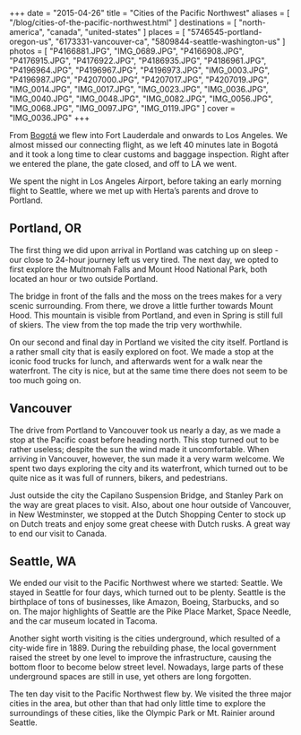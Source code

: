 +++
date    = "2015-04-26"
title   = "Cities of the Pacific Northwest"
aliases = [ "/blog/cities-of-the-pacific-northwest.html" ]
destinations = [ "north-america", "canada", "united-states" ]
places  = [
  "5746545-portland-oregon-us", "6173331-vancouver-ca", "5809844-seattle-washington-us"
]
photos = [
  "P4166881.JPG", "IMG_0689.JPG", "P4166908.JPG", "P4176915.JPG", "P4176922.JPG",
  "P4186935.JPG", "P4186961.JPG", "P4196964.JPG", "P4196967.JPG", "P4196973.JPG",
  "IMG_0003.JPG", "P4196987.JPG", "P4207000.JPG", "P4207017.JPG", "P4207019.JPG",
  "IMG_0014.JPG", "IMG_0017.JPG", "IMG_0023.JPG", "IMG_0036.JPG", "IMG_0040.JPG",
  "IMG_0048.JPG", "IMG_0082.JPG", "IMG_0056.JPG", "IMG_0068.JPG", "IMG_0097.JPG",
  "IMG_0119.JPG"
]
cover = "IMG_0036.JPG"
+++

From [Bogotá](/the-next-chapter) we flew into Fort Lauderdale and onwards to Los Angeles. We almost missed our connecting flight, as we left 40 minutes late in Bogotá and it took a long time to clear customs and baggage inspection. Right after we entered the plane, the gate closed, and off to LA we went.
<!--more-->
We spent the night in Los Angeles Airport, before taking an early morning flight to Seattle, where we met up with Herta’s parents and drove to Portland.

## Portland, OR
The first thing we did upon arrival in Portland was catching up on sleep - our close to 24-hour journey left us very tired. The next day, we opted to first explore the Multnomah Falls and Mount Hood National Park, both located an hour or two outside Portland.

The bridge in front of the falls and the moss on the trees makes for a very scenic surrounding. From there, we drove a little further towards Mount Hood. This mountain is visible from Portland, and even in Spring is still full of skiers. The view from the top made the trip very worthwhile.

On our second and final day in Portland we visited the city itself. Portland is a rather small city that is easily explored on foot. We made a stop at the iconic food trucks for lunch, and afterwards went for a walk near the waterfront. The city is nice, but at the same time there does not seem to be too much going on.

## Vancouver
The drive from Portland to Vancouver took us nearly a day, as we made a stop at the Pacific coast before heading north. This stop turned out to be rather useless; despite the sun the wind made it uncomfortable. When arriving in Vancouver, however, the sun made it a very warm welcome. We spent two days exploring the city and its waterfront, which turned out to be quite nice as it was full of runners, bikers, and pedestrians.

Just outside the city the Capilano Suspension Bridge, and Stanley Park on the way are great places to visit. Also, about one hour outside of Vancouver, in New Westminster, we stopped at the Dutch Shopping Center to stock up on Dutch treats and enjoy some great cheese with Dutch rusks. A great way to end our visit to Canada.

## Seattle, WA
We ended our visit to the Pacific Northwest where we started: Seattle. We stayed in Seattle for four days, which turned out to be plenty. Seattle is the birthplace of tons of businesses, like Amazon, Boeing, Starbucks, and so on. The major highlights of Seattle are the Pike Place Market, Space Needle, and the car museum located in Tacoma.

Another sight worth visiting is the cities underground, which resulted of a city-wide fire in 1889. During the rebuilding phase, the local government raised the street by one level to improve the infrastructure, causing the bottom floor to become below street level. Nowadays, large parts of these underground spaces are still in use, yet others are long forgotten.

The ten day visit to the Pacific Northwest flew by. We visited the three major cities in the area, but other than that had only little time to explore the surroundings of these cities, like the Olympic Park or Mt. Rainier around Seattle.